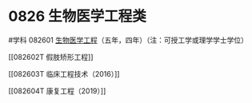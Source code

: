# 0826 生物医学工程类
#学科
082601 [生物医学工程](https://baike.baidu.com/item/%E7%94%9F%E7%89%A9%E5%8C%BB%E5%AD%A6%E5%B7%A5%E7%A8%8B/660948)（五年，四年）（注：可授工学或理学学士学位）

[[082602T 假肢矫形工程]]

[[082603T 临床工程技术（2016）]]

[[082604T 康复工程（2019）]]
